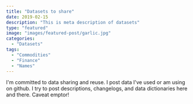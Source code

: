 ```yaml
---
title: "Datasets to share"
date: 2019-02-15
description: "This is meta description of datasets"
type: "featured"
image: "images/featured-post/garlic.jpg"
categories:
  - "Datasets"
tags:
  - "Commodities"
  - "Finance"
  - "Names"
---
```


I'm committed to data sharing and reuse. I post data I've used or am using on github. I try to post descriptions, changelogs, and data dictionaries here and there. Caveat emptor!
